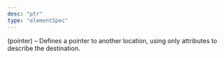 ```yaml
---
desc: "ptr"
type: "elementSpec"
---
```


(pointer) – Defines a pointer to another location, using only attributes to describe
the
destination.